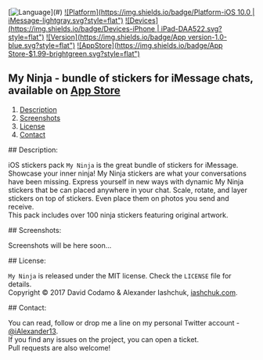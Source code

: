 [![Language](https://img.shields.io/badge/Swift-3.0-orange.svg?style=flat")](#)
[![Platform](https://img.shields.io/badge/Platform-iOS 10.0 | iMessage-lightgray.svg?style=flat")](#)
[![Devices](https://img.shields.io/badge/Devices-iPhone | iPad-DAA522.svg?style=flat")](#)
[![Version](https://img.shields.io/badge/App version-1.0-blue.svg?style=flat")](#)
[![AppStore](https://img.shields.io/badge/App Store-$1.99-brightgreen.svg?style=flat")](#)

## My Ninja - bundle of stickers for iMessage chats, available on <a href="#">App Store</a>
1. [Description](#description)
2. [Screenshots](#screenshots)
3. [License](#license)
4. [Contact](#contact)

##<a name="description"> Description: </a>

iOS stickers pack ```My Ninja``` is the great bundle of stickers for iMessage.  
Showcase your inner ninja! My Ninja stickers are what your conversations have been missing. Express yourself in new ways with dynamic My Ninja stickers that be can placed anywhere in your chat. Scale, rotate, and layer stickers on top of stickers. Even place them on photos you send and receive.  
This pack includes over 100 ninja stickers featuring original artwork.

##<a name="screenshots"> Screenshots: </a>

Screenshots will be here soon...

##<a name="license"> License: </a>

```My Ninja``` is released under the MIT license. Check the ```LICENSE``` file for details.  
Copyright © 2017 David Codamo  & Alexander Iashchuk, <a href="https://iashchuk.com">iashchuk.com</a>.

##<a name="contact"> Contact: </a>

You can read, follow or drop me a line on my personal Twitter account - [@iAlexander13](https://twitter.com/iAlexander13).  
If you find any issues on the project, you can open a ticket.  
Pull requests are also welcome!
